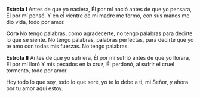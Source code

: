 **Estrofa I**
Antes de que yo naciera, Él por mí nació
antes de que yo pensara, Él por mí pensó.
Y en el vientre de mi madre me formó, con sus 
manos me dio vida, todo por amor.

**Coro**
No tengo palabras, como agradecerte, no tengo 
palabras para decirte lo que se siente.
No tengo palabras, palabras perfectas, para decirte
que yo te amo con todas mis fuerzas. No tengo
palabras.

**Estrofa II**
Antes de que yo sufriera, Él por mí sufrió
antes de que yo llorara, Él por mí lloró
Y mis pecados en la cruz, Él perdonó, al sufrir el
cruel tormento, todo por amor.

Hoy todo lo que soy, todo lo que seré, yo te lo debo
a ti, mi Señor, y ahora por tu amor aquí estoy.